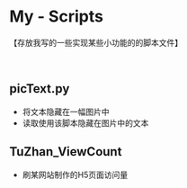 # My - Scripts
【存放我写的一些实现某些小功能的的脚本文件】

  
## picText.py
- 将文本隐藏在一幅图片中
- 读取使用该脚本隐藏在图片中的文本

## TuZhan_ViewCount
- 刷某网站制作的H5页面访问量
